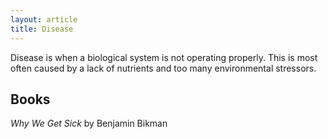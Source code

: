 ```yaml
---
layout: article
title: Disease
---
```


Disease is when a biological system is not operating properly. This is most often caused by a lack of nutrients and too many environmental stressors.

## Books
*Why We Get Sick* by Benjamin Bikman